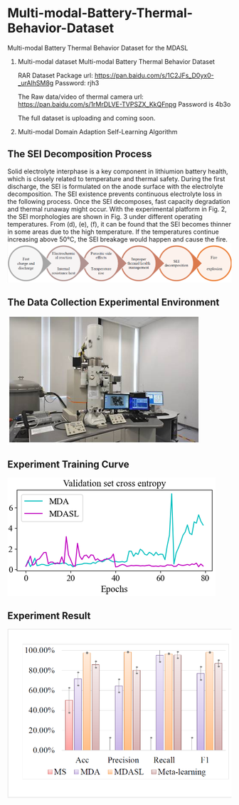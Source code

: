 # Multi-modal-Battery-Thermal-Behavior-Dataset
Multi-modal Battery Thermal Behavior Dataset for the MDASL

1. Multi-modal dataset
Multi-modal Battery Thermal Behavior Dataset

   RAR Dataset Package url: https://pan.baidu.com/s/1C2JFs_D0yx0-_urAlhSM8g 
   Password: rjh3

   The Raw data/video of thermal camera url: https://pan.baidu.com/s/1rMrDLVE-TVPSZX_KkQFnpg
   Password is 4b3o
   
   The full dataset is uploading and coming soon.

2. Multi-modal Domain Adaption Self-Learning Algorithm

## The SEI Decomposition Process
Solid electrolyte interphase is a key component in lithiumion battery health, which is closely related to temperature and thermal safety. During the first discharge, the SEI is formulated on the anode surface with the electrolyte decomposition.
The SEI existence prevents continuous electrolyte loss in the following process. Once the SEI decomposes, fast capacity degradation and thermal runaway might occur.
With the experimental platform in Fig. 2, the SEI morphologies are shown in Fig. 3 under different operating temperatures. From (d), (e), (f), it can be found that the SEI becomes thinner in some areas due to the high temperature. If the temperatures continue increasing above 50℃, the SEI breakage would happen and cause the fire.
![image](https://github.com/eeyd/Multi-modal-Battery-Thermal-Behavior-Dataset/blob/main/figure/Figure1.png)

## The Data Collection Experimental Environment
![image](https://github.com/eeyd/Multi-modal-Battery-Thermal-Behavior-Dataset/blob/main/figure/Figure3.png)

## Experiment Training Curve
![image](https://github.com/eeyd/Multi-modal-Battery-Thermal-Behavior-Dataset/blob/main/figure/Figure12.png)


## Experiment Result
![image](https://github.com/eeyd/Multi-modal-Battery-Thermal-Behavior-Dataset/blob/main/figure/Figure10.png)

